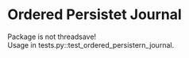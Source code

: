 Ordered Persistet Journal
=========================
Package is not threadsave!
<br/>
Usage in tests.py::test_ordered_persistern_journal.
<br/>

